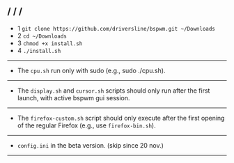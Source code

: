 / / /
---
- 1 `git clone https://github.com/driversline/bspwm.git ~/Downloads`
- 2 `cd ~/Downloads`
- 3 `chmod +x install.sh`
- 4 `./install.sh`
---
- The `cpu.sh` run only with sudo (e.g., sudo ./cpu.sh).
---
- The `display.sh` and `cursor.sh` scripts should only run after the first launch, with active bspwm gui session.
---
- The `firefox-custom.sh` script should only execute after the first opening of the regular Firefox (e.g., use `firefox-bin.sh`).
---
- `config.ini` in the beta version. (skip since 20 nov.)
---
